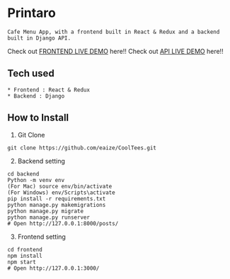 # Printaro
```
Cafe Menu App, with a frontend built in React & Redux and a backend built in Django API.
```
Check out [FRONTEND LIVE DEMO](https://cooltees-frontend.herokuapp.com/) here!!
Check out [API LIVE DEMO](https://cooltees-backend.herokuapp.com/) here!!
## Tech used
```
* Frontend : React & Redux
* Backend : Django
```
## How to Install
1. Git Clone
```
git clone https://github.com/eaize/CoolTees.git
```
2. Backend setting
```
cd backend
Python -m venv env
(For Mac) source env/bin/activate
(For Windows) env/Scripts\activate
pip install -r requirements.txt
python manage.py makemigrations
python manage.py migrate
python manage.py runserver
# Open http://127.0.0.1:8000/posts/
```
3. Frontend setting
```
cd frontend
npm install
npm start
# Open http://127.0.0.1:3000/
```
